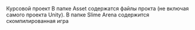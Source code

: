 Курсовой проект
В папке Asset содержатся файлы прокта (не включая самого проекта Unity). В папке Slime Arena содержится скомпилированная игра
